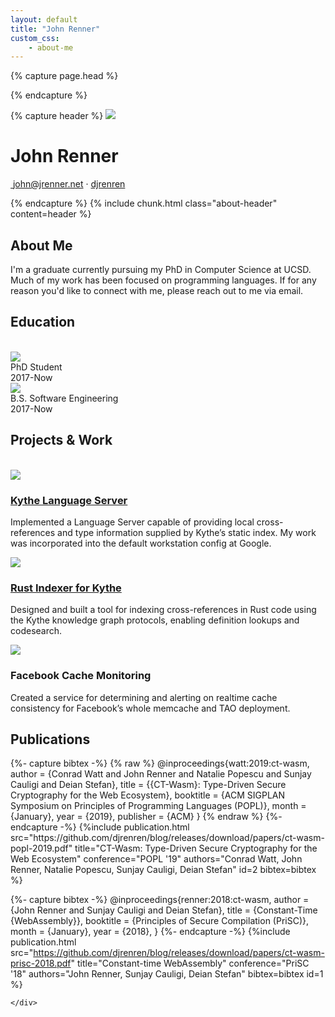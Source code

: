 ```yaml
---
layout: default
title: "John Renner"
custom_css:
    - about-me
---
```

{% capture page.head %}
<link rel="stylesheet" type="text/css" href="/assets/css/about-me.css" />
{% endcapture %}

{% capture header %}
    <img class="photo" src="/assets/img/me.jpg"/>
    <div class="info">
        <h1 class="name">
            John Renner
        </h1>
        <p class="contact">
            <a href="mailto:john@jrenner.net" class="subtle"><i class="fa fa-envelope"></i> &nbsp;john@jrenner.net</a> &middot;
            <a href="//github.com/djrenren" class="subtle"><i class="fab fa-github"></i> djrenren</a>
        </p>
    </div>
{% endcapture %}
{% include chunk.html class="about-header" content=header %}

<h2>About Me</h2>
<p>
    I'm a graduate currently pursuing my PhD in Computer Science at UCSD.
    Much of my work has been focused on programming languages.
    If for any reason you'd like to connect with me, please reach out to me via email.
</p>

<section>
    <h2>Education</h2>
    <br>
    <div class="education">
    <div class="school">
        <div class="info">
            <img src="/assets/img/ucsdlogo.png" />
            <div class="description">
                PhD Student
            </div>
        </div>
        <div class="dates">
            2017-Now
        </div>
    </div>
    <div class="school">
        <div class="info">
            <img src="/assets/img/ritlogo.png" />
            <div class="description">
                B.S. Software Engineering
            </div>
        </div>
        <div class="dates">
            2017-Now
        </div>
    </div>
    </div>
</section>


<section>
<h2>Projects & Work</h2>
<br>
<div class="work">
    <div class="work-item">
        <img src="/assets/img/vscode.png"/>
        <div class="description">
        <h3><a href="https://github.com/google/kythe/tree/master/kythe/go/languageserver">
            Kythe Language Server
        </a></h3>
        <p>
          Implemented a Language Server capable of providing local cross-references and type information supplied by Kythe’s static index.
          My work was incorporated into the default workstation config at Google.
        </p>
        </div>
    </div>
    <div class="work-item">
        <img src="/assets/img/rustlogo.svg"/>
        <div class="description">
        <h3><a href="https://github.com/google/kythe/tree/master/kythe/rust">
            Rust Indexer for Kythe
        </a></h3>
        <p>
            Designed and built a tool for indexing cross-references in Rust code using the Kythe knowledge graph protocols,
            enabling definition lookups and codesearch.
        </p>
        </div>
    </div>
    <div class="work-item">
        <img src="/assets/img/fb.png"/>
        <div class="description">
        <h3>
            Facebook Cache Monitoring
        </h3>
        <p>
            Created a service for determining and alerting on realtime cache consistency for Facebook’s whole memcache and TAO
            deployment.
        </p>
        </div>
    </div>
</div>
</section>

<section>
    <h2>Publications</h2>
    <div class="publications">
{%- capture bibtex -%}
{% raw %}
@inproceedings{watt:2019:ct-wasm,
  author    = {Conrad Watt and John Renner and Natalie Popescu and Sunjay Cauligi and Deian Stefan},
  title     = {{CT-Wasm}: Type-Driven Secure Cryptography for the Web Ecosystem},
  booktitle = {ACM SIGPLAN Symposium on Principles of Programming Languages (POPL)},
  month     = {January},
  year      = {2019},
  publisher = {ACM}
}
{% endraw %}
{%- endcapture -%}
        {%include publication.html
            src="https://github.com/djrenren/blog/releases/download/papers/ct-wasm-popl-2019.pdf"
            title="CT-Wasm: Type-Driven Secure Cryptography for the Web Ecosystem"
            conference="POPL '19"
            authors="Conrad Watt, John Renner, Natalie Popescu, Sunjay Cauligi, Deian Stefan"
            id=2
            bibtex=bibtex
           %}

{%- capture bibtex -%}
@inproceedings{renner:2018:ct-wasm,
    author    = {John Renner and Sunjay Cauligi and Deian Stefan},
    title     = {Constant-Time {WebAssembly}},
    booktitle = {Principles of Secure Compilation (PriSC)},
    month     = {January},
    year      = {2018},
}
{%- endcapture -%}
        {%include publication.html
            src="https://github.com/djrenren/blog/releases/download/papers/ct-wasm-prisc-2018.pdf"
            title="Constant-time WebAssembly"
            conference="PriSC '18"
            authors="John Renner, Sunjay Cauligi, Deian Stefan"
            bibtex=bibtex
            id=1
           %}

    </div>
</section>
